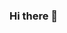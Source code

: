### Hi there 👋

<!--
**Patrinee/Patrinee** is a ✨ _special_ ✨ repository because its `README.md` (this file) appears on your GitHub profile.

Here are some ideas to get you started:

- 🔭 Hoje trabalho com front-end
- 🌱 Estudando Open-Ui5
- 🌱 Estudando JavaScript
- 😄 Estudando Inglês

